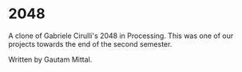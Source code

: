# 2048
A clone of Gabriele Cirulli's 2048 in Processing. This was one of our projects towards the end of the second semester.

Written by Gautam Mittal.
